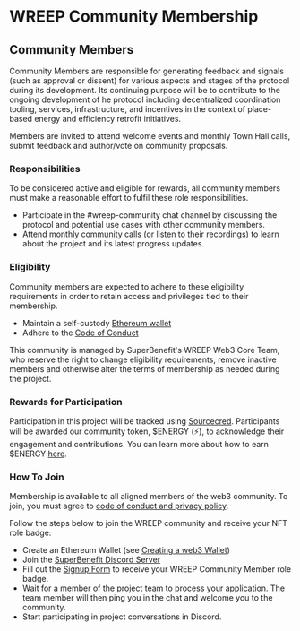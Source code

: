 # WREEP Community Membership

## Community Members

Community Members are responsible for generating feedback and signals (such as approval or dissent) for various aspects and stages of the protocol during its development. Its continuing purpose will be to contribute to the ongoing development of he protocol including decentralized coordination tooling, services, infrastructure, and incentives in the context of place-based energy and efficiency retrofit initiatives.

Members are invited to attend welcome events and monthly Town Hall calls, submit feedback and author/vote on community proposals.

### Responsibilities

To be considered active and eligible for rewards, all community members must make a reasonable effort to fulfil these role responsibilities.

* Participate in the #wreep-community chat channel by discussing the protocol and potential use cases with other community members.
* Attend monthly community calls (or listen to their recordings) to learn about the project and its latest progress updates.

### Eligibility

Community members are expected to adhere to these eligibility requirements in order to retain access and privileges tied to their membership.

* Maintain a self-custody [Ethereum wallet](guides/wallets.md)
* Adhere to the [Code of Conduct](../CODE\_OF\_CONDUCT.md)

This community is managed by SuperBenefit's WREEP Web3 Core Team, who reserve the right to change eligibility requirements, remove inactive members and otherwise alter the terms of membership as needed during the project.

### Rewards for Participation

Participation in this project will be tracked using [Sourcecred](https://github.com/superbenefit/sourcecred). Participants will be awarded our community token, $ENERGY (⚡), to acknowledge their engagement and contributions. You can learn more about how to earn $ENERGY [here](token.md).

### How To Join

Membership is available to all aligned members of the web3 community. To join, you must agree to [code of conduct and privacy policy](../code\_of\_conduct.md).

Follow the steps below to join the WREEP community and receive your NFT role badge:

* Create an Ethereum Wallet (see [Creating a web3 Wallet](guides/wallets.md))
* Join the [SuperBenefit Discord Server](https://discord.gg/6mDepqjgh2)
* Fill out the [Signup Form](https://wreep.deform.cc/community-signup) to receive your WREEP Community Member role badge.
* Wait for a member of the project team to process your application. The team member will then ping you in the chat and welcome you to the community.
* Start participating in project conversations in Discord.
